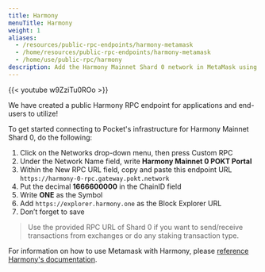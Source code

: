 ```yaml
---
title: Harmony
menuTitle: Harmony
weight: 1
aliases:
  - /resources/public-rpc-endpoints/harmony-metamask
  - /home/resources/public-rpc-endpoints/harmony-metamask
  - /home/use/public-rpc/harmony
description: Add the Harmony Mainnet Shard 0 network in MetaMask using a Pocket-powered RPC endpoint.
---
```


{{< youtube w9ZziTu0ROo >}}

We have created a public Harmony RPC endpoint for applications and end-users to utilize!

To get started connecting to Pocket's infrastructure for Harmony Mainnet Shard 0, do the following:&#x20;

1. Click on the Networks drop-down menu, then press Custom RPC&#x20;
2. Under the Network Name field, write **Harmony Mainnet 0 POKT Portal**&#x20;
3. Within the New RPC URL field, copy and paste this endpoint URL `https://harmony-0-rpc.gateway.pokt.network`
4. Put the decimal **1666600000** in the ChainID field&#x20;
5. Write **ONE** as the Symbol&#x20;
6. Add `https://explorer.harmony.one` as the Block Explorer URL&#x20;
7. Don’t forget to save

> Use the provided RPC URL of Shard 0 if you want to send/receive transactions from exchanges or do any staking transaction type.

For information on how to use Metamask with Harmony, please [reference Harmony's documentation](https://docs.harmony.one/home/network/wallets/browser-extensions-wallets/metamask-wallet).
